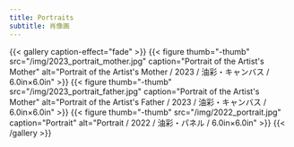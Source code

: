 ```yaml
---
title: Portraits
subtitle: 肖像画
---
```




{{< gallery caption-effect="fade" >}}
  {{< figure thumb="-thumb" src="/img/2023_portrait_mother.jpg" caption="Portrait of the Artist's Mother" alt="Portrait of the Artist's Mother / 2023 / 油彩・キャンバス / 6.0in×6.0in" >}}
  {{< figure thumb="-thumb" src="/img/2023_portrait_father.jpg" caption="Portrait of the Artist's Mother" alt="Portrait of the Artist's Father / 2023 / 油彩・キャンバス / 6.0in×6.0in" >}}
  {{< figure thumb="-thumb" src="/img/2022_portrait.jpg" caption="Portrait" alt="Portrait / 2022 / 油彩・パネル / 6.0in×6.0in" >}}
{{< /gallery >}}
